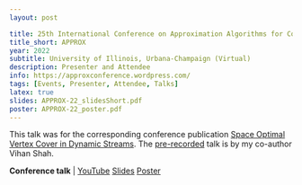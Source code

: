 ```yaml
---
layout: post

title: 25th International Conference on Approximation Algorithms for Combinatorial Optimization Problems
title_short: APPROX
year: 2022
subtitle: University of Illinois, Urbana-Champaign (Virtual)
description: Presenter and Attendee
info: https://approxconference.wordpress.com/
tags: [Events, Presenter, Attendee, Talks]
latex: true
slides: APPROX-22_slidesShort.pdf
poster: APPROX-22_poster.pdf
---
```

This talk was for the corresponding conference publication [Space Optimal Vertex Cover in Dynamic Streams](/publication-Space-Optimal-Vertex-Cover-in-Dynamic-Streams). The [pre-recorded](https://www.youtube.com/watch?v=-X1QakTbjHs) talk is by my co-author Vihan Shah.

<div class="page-tag" style="padding-right: 30px;">
    <span id="Attachments"><strong>Conference talk</strong> | </span>
    <a href="{{ page.video }}" target="_blank" class="tag">YouTube</a>
    <a href="{{site.baseurl}}/assets/attachments/{{ page.slides }}" target="_blank" class="tag">Slides</a>
    <a href="{{site.baseurl}}/assets/attachments/{{ page.poster }}" target="_blank" class="tag">Poster</a>
</div>